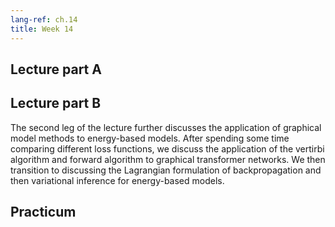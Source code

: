```yaml
---
lang-ref: ch.14
title: Week 14
---
```



## Lecture part A


## Lecture part B

The second leg of the lecture further discusses the application of graphical model methods to energy-based models. After spending some time comparing different loss functions, we discuss the application of the vertirbi algorithm and forward algorithm to graphical transformer networks. We then transition to discussing the Lagrangian formulation of backpropagation and then variational inference for energy-based models.


## Practicum
